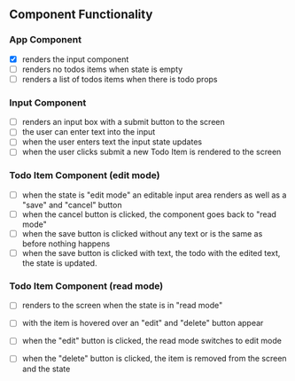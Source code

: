 ## Component Functionality
### App Component
- [X] renders the input component
- [ ] renders no todos items when state is empty
- [ ] renders a list of todos items when there is todo props 
### Input Component 
- [ ] renders an input box with a submit button to the screen
- [ ] the user can enter text into the input 
- [ ] when the user enters text the input state updates 
- [ ] when the user clicks submit a new Todo Item is rendered to the screen 
### Todo Item Component (edit mode)
- [ ] when the state is "edit mode" an editable input area renders as well as a "save" and "cancel" button
- [ ] when the cancel button is clicked, the component goes back to "read mode"
- [ ] when the save button is clicked without any text or is the same as before nothing happens
- [ ] when the save button is clicked with text, the todo with the edited text, the state is updated.
### Todo Item Component (read mode)
- [ ] renders to the screen when the state is in "read mode"
- [ ] with the item is hovered over an "edit" and "delete" button appear 
- [ ] when the "edit" button is clicked, the read mode switches to edit mode 
- [ ] when the "delete" button is clicked, the item is removed from the screen and the state 










